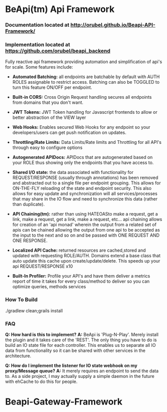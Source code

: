 

# BeApi(tm) Api Framework 
### Documentation located at http://orubel.github.io/Beapi-API-Framework/
### Implementation located at https://github.com/orubel/beapi_backend


Fully reactive api framework providing automation and simplification of api's for scale. Some features include:

- **Automated Batching:** all endpoints are batchable by default with AUTH ROLES assignable to restrict access. Batching can also be TOGGLED to turn this feature ON/OFF per endpoint.

- **Built-in CORS:** Cross Origin Request handling secures all endpoints from domains that you don't want.

- **JWT Tokens:** JWT Token handling for Javascript frontends to allow or better abstraction of the VIEW layer

- **Web Hooks:** Enables secured Web Hooks for any endpoint so your developers/users can get push notification on updates.

- **Throttling/Rate Limits:** Data Limits/Rate limits and Throttling for all API's through easy to configure options

- **Autogenerated APIDocs:** APIDocs that are autogenerated based on your ROLE thus showing only the endpoints that you have access to.

- **Shared I/O state:** the data associated with functionality for REQUEST/RESPONSE (usually through annotations) has been removed and abstracted out to a single file per endpoint grouping. This allows for ON-THE-FLY reloading of the state and endpoint security. This also allows for easy update and synchronization will all services/processes that may share in the IO flow and need to synchronize this data (rather than duplicate).

- **API Chaining(tm):** rather than using HATEOASto make a request, get a link, make a request, get a link, make a request, etc... api chaining allows for creation of an 'api monad' wherein the output from a related set of apis can be chained allowing the output from one api to be accepted as the input to the next and so on and be passed with ONE REQUEST AND ONE RESPONSE.

- **Localized API Cache:** returned resources are cached,stored and updated with requesting ROLE/AUTH. Domains extend a base class that auto update this cache upon create/update/delete. This speeds up your api REQUEST/RESPONSE x10

- **Built-In Profiler:** Profile your API's and have them deliver a metrics report of time it takes for every class/method to deliver so you can optimize queries, methods services


### How To Build
./gradlew clean;grails install


### FAQ

**Q: How hard is this to implement?**
**A:** BeApi is 'Plug-N-Play'. Merely install the plugin and it takes care of the 'REST'. The only thing you have to do is build an IO state file for each controller. This enables us to separate all IO data from functionality so it can be shared with other services in the architecture.

**Q: How do I implement the listener for IO state webhook on my proxy/Message queue?**
**A:** It merely requires an endpoint to send the data to. As a side project, I may actually supply a simple daemon in the future with ehCache to do this for people.
# Beapi-Gateway-Framework
